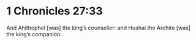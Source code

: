 # 1 Chronicles 27:33

And Ahithophel [was] the king’s counseller: and Hushai the Archite [was] the king’s companion: